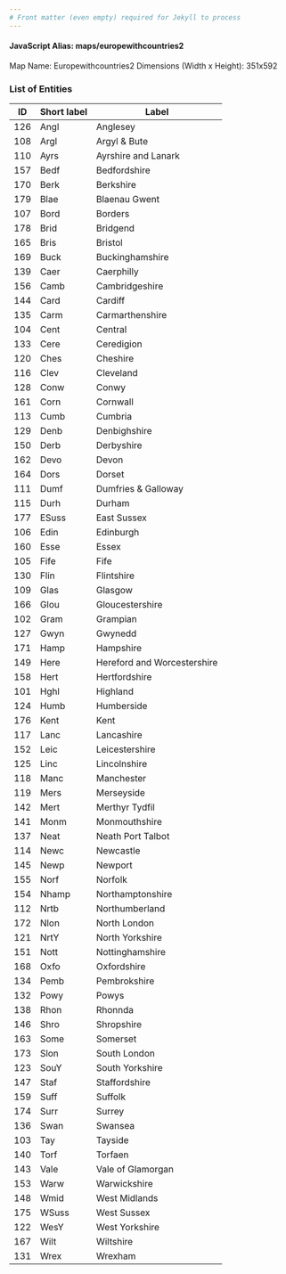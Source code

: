 ```yaml
---
# Front matter (even empty) required for Jekyll to process
---
```


#### JavaScript Alias: maps/europewithcountries2

Map Name: Europewithcountries2
Dimensions (Width x Height): 351x592




### List of Entities

ID | Short label | Label
---|---|---|
126|Angl|Anglesey
108|Argl|Argyl & Bute
110|Ayrs|Ayrshire and Lanark
157|Bedf|Bedfordshire
170|Berk|Berkshire
179|Blae|Blaenau Gwent
107|Bord|Borders
178|Brid|Bridgend
165|Bris|Bristol
169|Buck|Buckinghamshire
139|Caer|Caerphilly
156|Camb|Cambridgeshire
144|Card|Cardiff
135|Carm|Carmarthenshire
104|Cent|Central
133|Cere|Ceredigion
120|Ches|Cheshire
116|Clev|Cleveland
128|Conw|Conwy
161|Corn|Cornwall
113|Cumb|Cumbria
129|Denb|Denbighshire
150|Derb|Derbyshire
162|Devo|Devon
164|Dors|Dorset
111|Dumf|Dumfries & Galloway
115|Durh|Durham
177|ESuss|East Sussex
106|Edin|Edinburgh
160|Esse|Essex
105|Fife|Fife
130|Flin|Flintshire
109|Glas|Glasgow
166|Glou|Gloucestershire
102|Gram|Grampian
127|Gwyn|Gwynedd
171|Hamp|Hampshire
149|Here|Hereford and Worcestershire
158|Hert|Hertfordshire
101|Hghl|Highland
124|Humb|Humberside
176|Kent|Kent
117|Lanc|Lancashire
152|Leic|Leicestershire
125|Linc|Lincolnshire
118|Manc|Manchester
119|Mers|Merseyside
142|Mert|Merthyr Tydfil
141|Monm|Monmouthshire
137|Neat|Neath Port Talbot
114|Newc|Newcastle
145|Newp|Newport
155|Norf|Norfolk
154|Nhamp|Northamptonshire
112|Nrtb|Northumberland
172|Nlon|North London
121|NrtY|North Yorkshire
151|Nott|Nottinghamshire
168|Oxfo|Oxfordshire
134|Pemb|Pembrokshire
132|Powy|Powys
138|Rhon|Rhonnda
146|Shro|Shropshire
163|Some|Somerset
173|Slon|South London
123|SouY|South Yorkshire
147|Staf|Staffordshire
159|Suff|Suffolk
174|Surr|Surrey
136|Swan|Swansea
103|Tay|Tayside
140|Torf|Torfaen
143|Vale|Vale of Glamorgan
153|Warw|Warwickshire
148|Wmid|West Midlands
175|WSuss|West Sussex
122|WesY|West Yorkshire
167|Wilt|Wiltshire
131|Wrex|Wrexham		